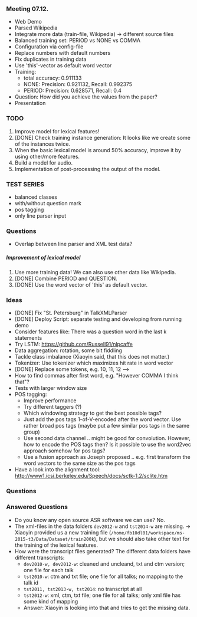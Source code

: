 ### Meeting 07.12.

* Web Demo
* Parsed Wikipedia
* Integrate more data (train-file, Wikipedia) -> different source files
* Balanced training set: PERIOD vs NONE vs COMMA
* Configuration via config-file
* Replace numbers with default numbers
* Fix duplicates in training data
* Use 'this'-vector as default word vector
* Training: 
  * total accuracy: 0.911133
  * NONE: Precision: 0.921132, Recall: 0.992375
  * PERIOD: Precision: 0.628571, Recall: 0.4
* Question: How did you achieve the values from the paper?
* Presentation

### TODO

1. Improve model for lexical features!
2. [DONE] Check training instance generation: It looks like we create some of the instances twice.
3. When the basic lexical model is around 50% accuracy, improve it by using other/more features.
4. Build a model for audio.
5. Implementation of post-processing the output of the model.

### TEST SERIES
* balanced classes
* with/without question mark
* pos tagging
* only line parser input

### Questions

* Overlap between line parser and XML test data?

##### Improvement of lexical model

1. Use more training data! We can also use other data like Wikipedia.
2. [DONE] Combine PERIOD and QUESTION. 
3. [DONE] Use the word vector of 'this' as default vector.

### Ideas

* [DONE] Fix "St. Petersburg" in TalkXMLParser
* [DONE] Deploy Script: separate testing and developing from running demo
* Consider features like: There was a question word in the last k statements
* Try LSTM: https://github.com/Russell91/nlpcaffe
* Data aggregation: rotation, some bit fiddling
* Tackle class imbalance (Xiaoyin said, that this does not matter.)
* Tokenizer: Use tokenizer which maximizes hit rate in word vector
* [DONE] Replace some tokens, e.g. 10, 11, 12 --> <NUMBER>
* How to find commas after first word, e.g. "However COMMA I think that"?
* Tests with larger window size
* POS tagging:
  * Improve performance
  * Try different taggers (?)
  * Which windowing strategy to get the best possible tags?
  * Just add the pos tags 1-of-V-encoded after the word vector. Use rather broad pos tags (maybe put a few similar pos tags in the same group)
  * Use second data channel .. might be good for convolution. However, how to encode the POS tags then? Is it possible to use the word2vec approach somehow for pos tags?
  * Use a fusion approach as Joseph proposed .. e.g. first transform the word vectors to the same size as the pos tags
* Have a look into the alignment tool: http://www1.icsi.berkeley.edu/Speech/docs/sctk-1.2/sclite.htm

### Questions

### Answered Questions
* Do you know any open source ASR software we can use? No.
* The xml-files in the data folders `dev2012-w` and `tst2014-w` are missing. -> Xiaoyin provided us a new training file (`/home/fb10dl01/workspace/ms-2015-t3/Data/Dataset/train200k`), but we should also take other text for the training of the lexical features.
* How were the transcript files generated? The different data folders have different transcripts:
   * `dev2010-w, dev2012-w`: cleaned and uncleand, txt and ctm version; one file for each talk
   * `tst2010-w`: ctm and txt file; one file for all talks; no mapping to the talk id
   * `tst2011, tst2013-w, tst2014`: no transcript at all
   * `tst2012-w`: xml, ctm, txt file; one file for all talks; only xml file has some kind of mapping
   * Answer: Xiaoyin is looking into that and tries to get the missing data.
   
